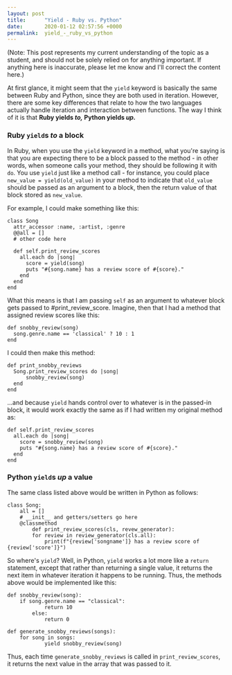 ```yaml
---
layout: post
title:      "Yield - Ruby vs. Python"
date:       2020-01-12 02:57:56 +0000
permalink:  yield_-_ruby_vs_python
---
```



(Note: This post represents my current understanding of the topic as a student, and should not be solely relied on for anything important.  If anything here is inaccurate, please let me know and I'll correct the content here.)

At first glance, it might seem that the `yield` keyword is basically the same between Ruby and Python, since they are both used in iteration.  However, there are some key differences that relate to how the two languages actually handle iteration and interaction between functions.  The way I think of it is that **Ruby yields *to,* Python yields *up.***

### Ruby `yield`s *to* a block

In Ruby, when you use the `yield` keyword in a method, what you're saying is that you are expecting there to be a block passed to the method - in other words, when someone calls your method, they should be following it with `do`.  You use `yield` just like a method call - for instance, you could place `new_value = yield(old_value)` in your method to indicate that `old_value` should be passed as an argument to a block, then the return value of that block stored as `new_value`.

For example, I could make something like this:
```
class Song
  attr_accessor :name, :artist, :genre
  @@all = []
  # other code here

  def self.print_review_scores
    all.each do |song|
      score = yield(song)
      puts "#{song.name} has a review score of #{score}."
    end
  end
end
```
What this means is that I am passing `self` as an argument to whatever block gets passed to #print_review_score.  Imagine, then that I had a method that assigned review scores like this:

```
def snobby_review(song)
  song.genre.name == 'classical' ? 10 : 1
end
```

I could then make this method: 

```
def print_snobby_reviews
  Song.print_review_scores do |song|
	  snobby_review(song)
  end
end
```

...and because `yield` hands control over to whatever is in the passed-in block, it would work exactly the same as if I had written my original method as:

```
def self.print_review_scores
  all.each do |song|
    score = snobby_review(song)
    puts "#{song.name} has a review score of #{score}."
  end
end
```


### Python `yield`s *up* a value

The same class listed above would be written in Python as follows:

```
class Song:
    all = []
    # __init__ and getters/setters go here
    @classmethod
		def print_review_scores(cls, revew_generator):
        for review in review_generator(cls.all):
            print(f"{review['songname']} has a review score of {review['score']}")
```

So where's `yield`?  Well, in Python, `yield` works a lot more like a `return` statement, except that rather than returning a single value, it returns the next item in whatever iteration it happens to be running.  Thus, the methods above would be implemented like this:

```
def snobby_review(song):
    if song.genre.name == "classical":
		    return 10
		else:
		    return 0
				
def generate_snobby_reviews(songs):
    for song in songs:
		    yield snobby_review(song)
```

Thus, each time `generate_snobby_reviews` is called in `print_review_scores`, it returns the next value in the array that was passed to it.
